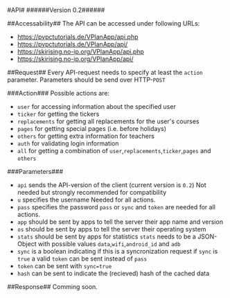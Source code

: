 #API#
######Version 0.2######

##Accessability##
The API can be accessed under following URLs:
* <https://pvpctutorials.de/VPlanApp/api.php>
* <https://pvpctutorials.de/VPlanApp/api/>
* <https://skirising.no-ip.org/VPlanApp/api.php>
* <https://skirising.no-ip.org/VPlanApp/api/>

##Request##
Every API-request needs to specify at least the `action` parameter.
Parameters should be send over HTTP-`POST`

###Action###
Possible actions are:
* `user` for accessing information about the specified user
* `ticker` for getting the tickers
* `replacements` for getting all replacements for the user's courses
* `pages` for getting special pages (i.e. before holidays)
* `others` for getting extra information for teachers
* `auth` for validating login information
* `all` for getting a combination of `user`,`replacements`,`ticker`,`pages` and `others`

###Parameters###
* `api` sends the API-version of the client (current version is `0.2`)
  Not needed but strongly recommended for compatibility
* `u` specifies the username
  Needed for all actions.
* `pass` specifies the password
  `pass` or `sync` and  `token` are needed for all actions.
* `app` should be sent by apps to tell the server their app name and version
* `os` should be sent by apps to tell the server their operating system
* `stats` should be sent by apps for statistics
  `stats` needs to be a JSON-Object with possible values `data`,`wifi`,`android_id` and `adb`
* `sync` is a boolean indicating if this is a syncronization request
  if `sync` is `true` a valid `token` can be sent instead of `pass`
* `token` can be sent with `sync=true`
* `hash` can be sent to indicate the (recieved) hash of the cached data

##Response##
Comming soon.
